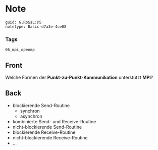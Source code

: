 # Note
```
guid: G;Ro&sL:@5
notetype: Basic-d7a3e-4ce08
```

### Tags
```
06_mpi_openmp
```

## Front
Welche Formen der <b>Punkt-zu-Punkt-Kommunikation</b> unterstützt <b>MPI</b>?

## Back
<div>
<div><ul>
<li>blockierende Send-Routine
<ul>
<li>synchron</li>
<li>asynchron</li>
</ul>
</li>
<li>kombinierte Send- und Receive-Routine</li>
<li>nicht-blockierende Send-Routine</li>
<li>blockierende Receive-Routine</li>
<li>nicht-blockierende Receive-Routine</li>
<li>…</li>
</ul>
</div></div>
